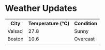 # Weather Updates

<!-- WEATHER-UPDATE-START -->
<table><tr><th>City</th><th>Temperature (°C)</th><th>Condition</th></tr><tr><td>Valsad</td><td>27.8</td><td>Sunny</td></tr><tr><td>Boston</td><td>10.6</td><td>Overcast</td></tr><tr><td></td><td></td><td></td></tr></table>
<!-- WEATHER-UPDATE-END -->
